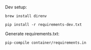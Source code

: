Dev setup:

    brew install direnv

    pip install -r requirements-dev.txt

Generate requirements.txt:

    pip-compile container/requirements.in

